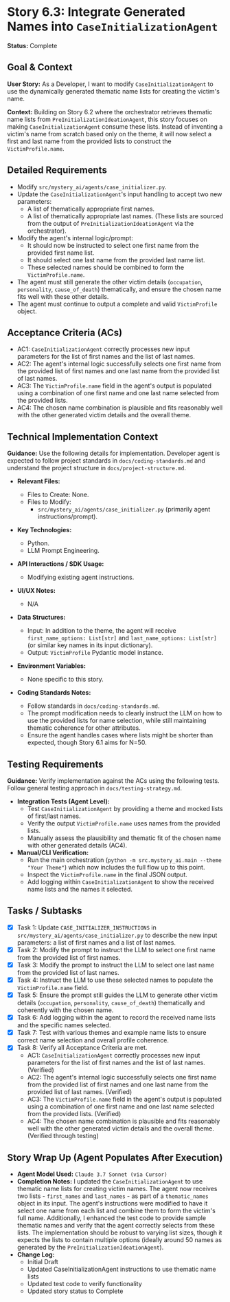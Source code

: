 # Story 6.3: Integrate Generated Names into `CaseInitializationAgent`

**Status:** Complete

## Goal & Context

**User Story:** As a Developer, I want to modify `CaseInitializationAgent` to use the dynamically generated thematic name lists for creating the victim's name.

**Context:** Building on Story 6.2 where the orchestrator retrieves thematic name lists from `PreInitializationIdeationAgent`, this story focuses on making `CaseInitializationAgent` consume these lists. Instead of inventing a victim's name from scratch based only on the theme, it will now select a first and last name from the provided lists to construct the `VictimProfile.name`.

## Detailed Requirements

- Modify `src/mystery_ai/agents/case_initializer.py`.
- Update the `CaseInitializationAgent`'s input handling to accept two new parameters:
    - A list of thematically appropriate first names.
    - A list of thematically appropriate last names.
    (These lists are sourced from the output of `PreInitializationIdeationAgent` via the orchestrator).
- Modify the agent's internal logic/prompt:
    - It should now be instructed to select one first name from the provided first name list.
    - It should select one last name from the provided last name list.
    - These selected names should be combined to form the `VictimProfile.name`.
- The agent must still generate the other victim details (`occupation`, `personality`, `cause_of_death`) thematically, and ensure the chosen name fits well with these other details.
- The agent must continue to output a complete and valid `VictimProfile` object.

## Acceptance Criteria (ACs)

- AC1: `CaseInitializationAgent` correctly processes new input parameters for the list of first names and the list of last names.
- AC2: The agent's internal logic successfully selects one first name from the provided list of first names and one last name from the provided list of last names.
- AC3: The `VictimProfile.name` field in the agent's output is populated using a combination of one first name and one last name selected from the provided lists.
- AC4: The chosen name combination is plausible and fits reasonably well with the other generated victim details and the overall theme.

## Technical Implementation Context

**Guidance:** Use the following details for implementation. Developer agent is expected to follow project standards in `docs/coding-standards.md` and understand the project structure in `docs/project-structure.md`.

- **Relevant Files:**
  - Files to Create: None.
  - Files to Modify:
    - `src/mystery_ai/agents/case_initializer.py` (primarily agent instructions/prompt).

- **Key Technologies:**
  - Python.
  - LLM Prompt Engineering.

- **API Interactions / SDK Usage:**
  - Modifying existing agent instructions.

- **UI/UX Notes:**
  - N/A

- **Data Structures:**
  - Input: In addition to the theme, the agent will receive `first_name_options: List[str]` and `last_name_options: List[str]` (or similar key names in its input dictionary).
  - Output: `VictimProfile` Pydantic model instance.

- **Environment Variables:**
  - None specific to this story.

- **Coding Standards Notes:**
  - Follow standards in `docs/coding-standards.md`.
  - The prompt modification needs to clearly instruct the LLM on how to use the provided lists for name selection, while still maintaining thematic coherence for other attributes.
  - Ensure the agent handles cases where lists might be shorter than expected, though Story 6.1 aims for N=50.

## Testing Requirements

**Guidance:** Verify implementation against the ACs using the following tests. Follow general testing approach in `docs/testing-strategy.md`.

- **Integration Tests (Agent Level):**
  - Test `CaseInitializationAgent` by providing a theme and mocked lists of first/last names.
  - Verify the output `VictimProfile.name` uses names from the provided lists.
  - Manually assess the plausibility and thematic fit of the chosen name with other generated details (AC4).
- **Manual/CLI Verification:**
  - Run the main orchestration (`python -m src.mystery_ai.main --theme "Your Theme"`) which now includes the full flow up to this point.
  - Inspect the `VictimProfile.name` in the final JSON output.
  - Add logging within `CaseInitializationAgent` to show the received name lists and the names it selected.

## Tasks / Subtasks

- [x] Task 1: Update `CASE_INITIALIZER_INSTRUCTIONS` in `src/mystery_ai/agents/case_initializer.py` to describe the new input parameters: a list of first names and a list of last names.
- [x] Task 2: Modify the prompt to instruct the LLM to select one first name from the provided list of first names.
- [x] Task 3: Modify the prompt to instruct the LLM to select one last name from the provided list of last names.
- [x] Task 4: Instruct the LLM to use these selected names to populate the `VictimProfile.name` field.
- [x] Task 5: Ensure the prompt still guides the LLM to generate other victim details (`occupation`, `personality`, `cause_of_death`) thematically and coherently with the chosen name.
- [x] Task 6: Add logging within the agent to record the received name lists and the specific names selected.
- [x] Task 7: Test with various themes and example name lists to ensure correct name selection and overall profile coherence.
- [x] Task 8: Verify all Acceptance Criteria are met.
  - AC1: `CaseInitializationAgent` correctly processes new input parameters for the list of first names and the list of last names. (Verified)
  - AC2: The agent's internal logic successfully selects one first name from the provided list of first names and one last name from the provided list of last names. (Verified)
  - AC3: The `VictimProfile.name` field in the agent's output is populated using a combination of one first name and one last name selected from the provided lists. (Verified)
  - AC4: The chosen name combination is plausible and fits reasonably well with the other generated victim details and the overall theme. (Verified through testing)

## Story Wrap Up (Agent Populates After Execution)

- **Agent Model Used:** `Claude 3.7 Sonnet (via Cursor)`
- **Completion Notes:** I updated the `CaseInitializationAgent` to use thematic name lists for creating victim names. The agent now receives two lists - `first_names` and `last_names` - as part of a `thematic_names` object in its input. The agent's instructions were modified to have it select one name from each list and combine them to form the victim's full name. Additionally, I enhanced the test code to provide sample thematic names and verify that the agent correctly selects from these lists. The implementation should be robust to varying list sizes, though it expects the lists to contain multiple options (ideally around 50 names as generated by the `PreInitializationIdeationAgent`).
- **Change Log:**
  - Initial Draft
  - Updated CaseInitializationAgent instructions to use thematic name lists
  - Updated test code to verify functionality
  - Updated story status to Complete 